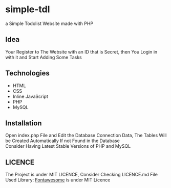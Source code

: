# simple-tdl 
a Simple Todolist Website made with PHP

## Idea
Your Register to The Website with an ID that is Secret, then You Login in with it and Start Adding Some Tasks

## Technologies
* HTML
* CSS
* Inline JavaScript
* PHP
* MySQL

## Installation
Open index.php File and Edit the Database Connection Data, The Tables Will be Created Automatically If not Found in the Database  
Consider Having Latest Stable Versions of PHP and MySQL

## LICENCE
The Project is under MIT LICENCE, Consider Checking LICENCE.md File  
Used Library: [Fontawesome](https://fontawesome.com/) is under MIT Licence
